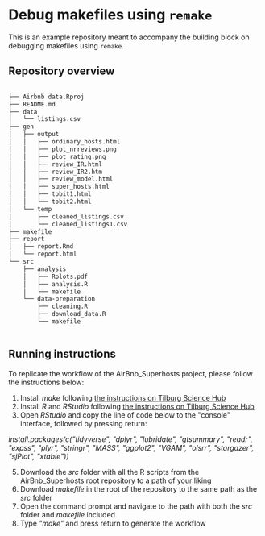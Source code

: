 # Debug makefiles using `remake`
This is an example repository meant to accompany the building block on debugging makefiles using `remake`. 


## Repository overview

```bash

├── Airbnb data.Rproj
├── README.md
├── data
│   └── listings.csv
├── gen
│   ├── output
│   │   ├── ordinary_hosts.html
│   │   ├── plot_nrreviews.png
│   │   ├── plot_rating.png
│   │   ├── review_IR.html
│   │   ├── review_IR2.htm
│   │   ├── review_model.html
│   │   ├── super_hosts.html
│   │   ├── tobit1.html
│   │   └── tobit2.html
│   └── temp
│       ├── cleaned_listings.csv
│       └── cleaned_listings1.csv
├── makefile
├── report
│   ├── report.Rmd
│   └── report.html
└── src
    ├── analysis
    │   ├── Rplots.pdf
    │   ├── analysis.R
    │   └── makefile
    └── data-preparation
        ├── cleaning.R
        ├── download_data.R
        └── makefile
        
```



## Running instructions

To replicate the workflow of the AirBnb_Superhosts project, please follow the instructions below:

1. Install *make* following [the instructions on Tilburg Science Hub](https://tilburgsciencehub.com/building-blocks/configure-your-computer/automation-and-workflows/make/)
2. Install *R* and *RStudio* following [the instructions on Tilburg Science Hub](https://tilburgsciencehub.com/building-blocks/configure-your-computer/statistics-and-computation/r/)
3. Open *RStudio* and copy the line of code below to the "console" interface, followed by pressing return:
 
*install.packages(c("tidyverse", "dplyr", "lubridate", "gtsummary", "readr", "expss", "plyr", "stringr", "MASS", "ggplot2", "VGAM", "olsrr", "stargazer", "sjPlot", "xtable"))* 

5. Download the *src* folder with all the R scripts from the AirBnb_Superhosts root repository to a path of your liking
6. Download *makefile* in the root of the repository to the same path as the *src* folder
7. Open the command prompt and navigate to the path with both the *src* folder and *makefile* included
8. Type *"make"* and press return to generate the workflow 


